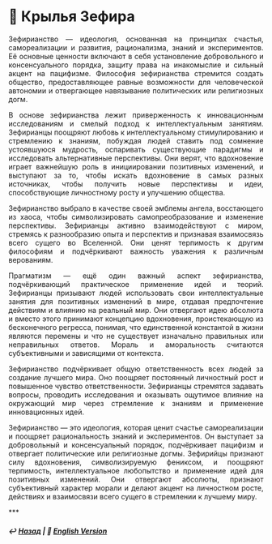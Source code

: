 # 🌟 Крылья Зефира

<p align="justify">Зефирианство — идеология, основанная на принципах счастья, самореализации и развития, рационализма, знаний и экспериментов. Её основные ценности включают в себя установление добровольного и консенсуального порядка, защиту права на инакомыслие и сильный акцент на пацифизме. Философия зефирианства стремится создать общество, предоставляющее равные возможности для человеческой автономии и отвергающее навязывание политических или религиозных догм.</p>

<p align="justify">В основе зефирианства лежит приверженность к инновационным исследованиям и смелый подход к интеллектуальным занятиям. Зефирианцы поощряют любовь к интеллектуальному стимулированию и стремлению к знаниям, побуждая людей ставить под сомнение устоявшуюся мудрость, оспаривать существующие парадигмы и исследовать альтернативные перспективы. Они верят, что вдохновение играет важнейшую роль в инициировании позитивных изменений, и выступают за то, чтобы искать вдохновение в самых разных источниках, чтобы получить новые перспективы и идеи, способствующие личностному росту и улучшению общества.</p>

<p align="justify">Зефирианство выбрало в качестве своей эмблемы ангела, восстающего из хаоса, чтобы символизировать самопреобразование и изменение перспективы. Зефирианцы активно взаимодействуют с миром, стремясь к разнообразию опыта и перспектив и признавая взаимосвязь всего сущего во Вселенной. Они ценят терпимость к другим философиям и подчёркивают важность уважения к различным верованиям.</p>

<p align="justify">Прагматизм — ещё один важный аспект зефирианства, подчёркивающий практическое применение идей и теорий. Зефирианцы призывают людей использовать свои интеллектуальные занятия для позитивных изменений в мире, отдавая предпочтение действиям и влиянию на реальный мир. Они отвергают идею абсолюта и вместо этого принимают концепцию вдохновения, проистекающую из бесконечного регресса, понимая, что единственной константой в жизни являются перемены и что не существует изначально правильных или неправильных ответов. Мораль и аморальность считаются субъективными и зависящими от контекста.</p>

<p align="justify">Зефирианство подчёркивает общую ответственность всех людей за создание лучшего мира. Оно поощряет постоянный личностный рост и повышенное чувство ответственности. Зефирианцы стремятся задавать вопросы, проводить исследования и оказывать ощутимое влияние на окружающий мир через стремление к знаниям и применение инновационных идей.</p>

<p align="justify">Зефирианство — это идеология, которая ценит счастье самореализации и поощряет рациональность знаний и экспериментов. Он выступает за добровольный и консенсуальный порядок, подчёркивает пацифизм и отвергает политические или религиозные догмы. Зефирийцы признают силу вдохновения, символизируемую фениксом, и поощряют терпимость, интеллектуальное любопытство и применение идей для позитивных изменений. Они отвергают абсолюты, признают субъективный характер морали и делают акцент на личностном росте, действиях и взаимосвязи всего сущего в стремлении к лучшему миру.</p>
***

##### ↩️ [Назад](https://rozephyros.github.io/index-2.html) | 🗽 [English Version](english.md)
